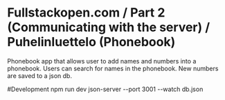 # Fullstackopen.com / Part 2 (Communicating with the server) / Puhelinluettelo (Phonebook)
Phonebook app that allows user to add names and numbers into a phonebook. Users can search for names in the phonebook.
New numbers are saved to a json db. 

#Development
npm run dev
json-server --port 3001 --watch db.json
